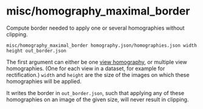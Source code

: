 # misc/homography\_maximal\_border

Compute border needed to apply one or several homographies without clipping.

    misc/homography_maximal_border homography.json/homographies.json width height out_border.json

The first argument can either be one [view homography](data/view_homography.html), or multiple view homographies. (One for each view in a dataset, for example for rectification.) `width` and `height` are the size of the images on which these homographies will be applied.

It writes the border in `out_border.json`, such that applying any of these homographies on an image of the given size, will never result in clipping.

